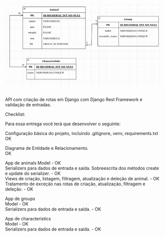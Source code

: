 
<img src='./DER.png' alt='DER'> <img/><br>

API com criação de rotas em Django com Django Rest Framework e validação de entradas. <br>

Checklist:<br>

Para essa entrega você terá que desenvolver o seguinte:<br>

Configuração básica do projeto, incluindo .gitignore, venv, requirements.txt<br>
OK<br>

Diagrama de Entidade e Relacionamento.<br>
OK<br>

App de animals
    Model - OK <br>
    Serializers para dados de entrada e saída. Sobreescrita dos métodos create e update do serializer. - OK<br>
    Views de criação, listagem, filtragem, atualização e deleção de animal.                            - OK<br>
    Tratamento de exceção nas rotas de criação, atualização, filtragem e deleção.                      - OK<br>

App de groups<br>
    Model                                      - OK<br>
    Serializers para dados de entrada e saída. - OK<br>

App de characteristics<br>
    Model                                      - OK<br>
    Serializers para dados de entrada e saída. - OK<br>
